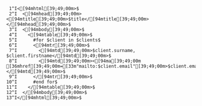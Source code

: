      1^I<[94mhtml[39;49;00m>$
     2^I  <[94mhead[39;49;00m><[94mtitle[39;49;00m>$title</[94mtitle[39;49;00m></[94mhead[39;49;00m>$
     3^I  <[94mbody[39;49;00m>$
     4^I    <[94mtable[39;49;00m>$
     5^I      #for $client in $clients$
     6^I      <[94mtr[39;49;00m>$
     7^I        <[94mtd[39;49;00m>$client.surname, $client.firstname</[94mtd[39;49;00m>$
     8^I        <[94mtd[39;49;00m><[94ma[39;49;00m [36mhref[39;49;00m=[33m"mailto:$client.email"[39;49;00m>$client.email</[94ma[39;49;00m></[94mtd[39;49;00m>$
     9^I      </[94mtr[39;49;00m>$
    10^I      #end for$
    11^I    </[94mtable[39;49;00m>$
    12^I  </[94mbody[39;49;00m>$
    13^I</[94mhtml[39;49;00m>$
